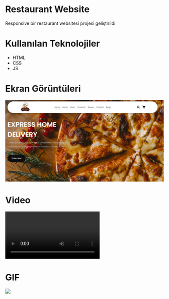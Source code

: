 # Restaurant Website
Responsive bir restaurant websitesi projesi geliştirildi.

# Kullanılan Teknolojiler
- HTML
- CSS
- JS

# Ekran Görüntüleri
![](images/Restaurant.png)

# Video
![](images/Restaurant.mp4)

# GIF
![](images/Restaurant.gif)